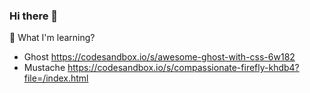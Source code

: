 ### Hi there 👋

🔭 What I'm learning?

- Ghost https://codesandbox.io/s/awesome-ghost-with-css-6w182
- Mustache https://codesandbox.io/s/compassionate-firefly-khdb4?file=/index.html

<!--
**saulocastillos/saulocastillos** is a ✨ _special_ ✨ repository because its `README.md` (this file) appears on your GitHub profile.

Here are some ideas to get you started:

- 🔭 I’m currently working on ...
- 🌱 I’m currently learning ...
- 👯 I’m looking to collaborate on ...
- 🤔 I’m looking for help with ...
- 💬 Ask me about ...
- 📫 How to reach me: ...
- 😄 Pronouns: ...
- ⚡ Fun fact: ...
-->
